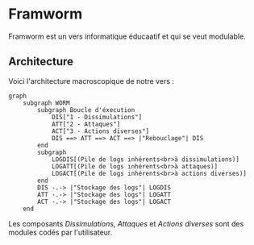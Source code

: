 # Framworm
Framworm est un vers informatique éducaatif et qui se veut modulable.

## Architecture
Voici l'architecture macroscopique de notre vers :
```mermaid
graph
    subgraph WORM
        subgraph Boucle d'éxecution
            DIS["1 - Dissimulations"]
            ATT["2 - Attaques"]
            ACT["3 - Actions diverses"]
            DIS ==> ATT ==> ACT ==> |"Rebouclage"| DIS
        end
        subgraph  
            LOGDIS[(Pile de logs inhérents<br>à dissimulations)]
            LOGATT[(Pile de logs inhérents<br>à attaques)]
            LOGACT[(Pile de logs inhérents<br>à actions diverses)]
        end
        DIS -.-> |"Stockage des logs"| LOGDIS
        ATT -.-> |"Stockage des logs"| LOGATT
        ACT -.-> |"Stockage des logs"| LOGACT
    end
```
Les composants *Dissimulations*, *Attaques* et *Actions diverses* sont des modules codés par l'utilisateur.